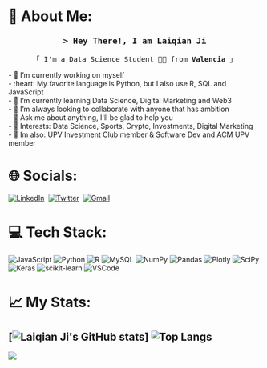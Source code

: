 # 💫 About Me:
<h3 align="center">
        <samp>&gt; Hey There!, I am
                <b><a target="_blank">Laiqian Ji</a></b>
        </samp>
</h3>
<p align="center"> 
  <samp>
    「 I'm a Data Science Student 👨‍💻 from <b>Valencia</b> 」
  </samp>
</p>
- 🔭 I’m currently working on myself  <br>
- :heart: My favorite language is Python, but I also use R, SQL and JavaScript <br>
- 🌱 I’m currently learning Data Science, Digital Marketing and Web3  <br>
- 👯 I’m always looking to collaborate with anyone that has ambition  <br>
- 💬 Ask me about anything, I'll be glad to help you  <br>
- 💜 Interests: Data Science, Sports, Crypto, Investments, Digital Marketing  <br>
- 💬 Im also: UPV Investment Club member & Software Dev and ACM UPV member  <br>

# 🌐 Socials:
<a href="https://www.linkedin.com/in/jilaiqian"><img src="https://img.shields.io/badge/linkedin-%230077B5.svg?&style=for-the-badge&logo=linkedin&logoColor=white" alt="LinkedIn" /></a>&nbsp;
<a href="https://twitter.com/jilaiqian"><img src="https://img.shields.io/badge/Twitter-1DA1F2?style=for-the-badge&logo=twitter&logoColor=white" alt="Twitter" /></a>&nbsp;
<a href="mailto:ji.laiqian@gmail.com"><img src="https://img.shields.io/badge/gmail-%23D14836.svg?&style=for-the-badge&logo=gmail&logoColor=white" alt="Gmail"/></a>

# 💻 Tech Stack:
![JavaScript](https://img.shields.io/badge/javascript-%23323330.svg?style=for-the-badge&logo=javascript&logoColor=%23F7DF1E) ![Python](https://img.shields.io/badge/python-3670A0?style=for-the-badge&logo=python&logoColor=ffdd54) ![R](https://img.shields.io/badge/r-%23276DC3.svg?style=for-the-badge&logo=r&logoColor=white) ![MySQL](https://img.shields.io/badge/mysql-%2300f.svg?style=for-the-badge&logo=mysql&logoColor=white) ![NumPy](https://img.shields.io/badge/numpy-%23013243.svg?style=for-the-badge&logo=numpy&logoColor=white) ![Pandas](https://img.shields.io/badge/pandas-%23150458.svg?style=for-the-badge&logo=pandas&logoColor=white) ![Plotly](https://img.shields.io/badge/Plotly-%233F4F75.svg?style=for-the-badge&logo=plotly&logoColor=white) ![SciPy](https://img.shields.io/badge/SciPy-%230C55A5.svg?style=for-the-badge&logo=scipy&logoColor=%white) ![Keras](https://img.shields.io/badge/Keras-%23D00000.svg?style=for-the-badge&logo=Keras&logoColor=white) ![scikit-learn](https://img.shields.io/badge/scikit--learn-%23F7931E.svg?style=for-the-badge&logo=scikit-learn&logoColor=white) ![VSCode](https://img.shields.io/badge/Visual_Studio-0078d7?style=for-the-badge&logo=visual%20studio&logoColor=white)

# 📈 My Stats:
[![Laiqian Ji's GitHub stats](https://github-readme-stats.vercel.app/api?username=LaiqianDS)]
![Top Langs](https://github-readme-stats.vercel.app/api/top-langs/?username=LaiqianDS&layout=compact)
---
[![](https://visitcount.itsvg.in/api?id=LaiqianDS&icon=0&color=12)](https://visitcount.itsvg.in)
